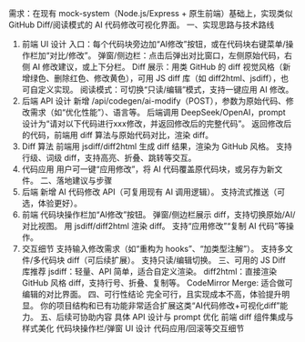 需求：在现有 mock-system（Node.js/Express + 原生前端）基础上，实现类似 GitHub Diff/阅读模式的 AI 代码修改可视化界面。
一、实现思路与技术路线
1. 前端 UI 设计
入口：每个代码块旁边加“AI修改”按钮，或在代码块右键菜单/操作栏加“对比/修改”。
弹窗/侧边栏：点击后弹出对比窗口，左侧原始代码，右侧 AI 修改建议，或上下分栏。
Diff 展示：用类 GitHub 的 diff 视觉风格（新增绿色、删除红色、修改黄色），可用 JS diff 库（如 diff2html、jsdiff），也可自定义实现。
阅读模式：可切换“只读/编辑”模式，支持一键应用 AI 修改。
2. 后端 API 设计
新增 /api/codegen/ai-modify（POST），参数为原始代码、修改需求（如“优化性能”）、语言等。
后端调用 DeepSeek/OpenAI，prompt 设计为“请对以下代码进行xxx修改，并返回修改后的完整代码”。
返回修改后的代码，前端用 diff 算法与原始代码对比，渲染 diff。
3. Diff 算法
前端用 jsdiff/diff2html 生成 diff 结果，渲染为 GitHub 风格。
支持行级、词级 diff，支持高亮、折叠、跳转等交互。
4. 代码应用
用户可一键“应用修改”，将 AI 代码覆盖原代码块，或另存为新文件。
二、落地建议与步骤
1. 后端
新增 AI 代码修改 API（可复用现有 AI 调用逻辑）。
支持流式推送（可选，体验更好）。
2. 前端
代码块操作栏加“AI修改”按钮。
弹窗/侧边栏展示 diff，支持切换原始/AI/对比视图。
用 jsdiff/diff2html 渲染 diff。
支持“应用修改”“复制 AI 代码”等操作。
3. 交互细节
支持输入修改需求（如“重构为 hooks”、“加类型注解”）。
支持多文件/多代码块 diff（可后续扩展）。
支持只读/编辑切换。
三、可用的 JS Diff 库推荐
jsdiff：轻量、API 简单，适合自定义渲染。
diff2html：直接渲染 GitHub 风格 diff，支持行号、折叠、复制等。
CodeMirror Merge: 适合做可编辑的对比界面。
四、可行性结论
完全可行，且实现成本不高，体验提升明显。
你的项目结构和已有功能非常适合扩展这类“AI代码修改+可视化diff”能力。
五、后续可协助内容
具体 API 设计与 prompt 优化
前端 diff 组件集成与样式美化
代码块操作栏/弹窗 UI 设计
代码应用/回滚等交互细节